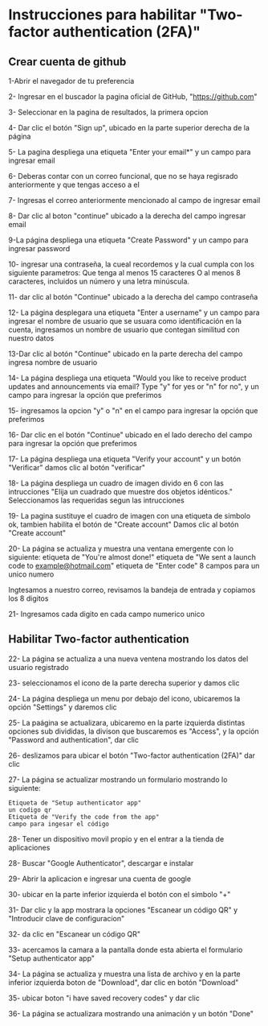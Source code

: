 # Instrucciones para habilitar "Two-factor authentication (2FA)"

## Crear cuenta de github
1-Abrir el navegador de tu preferencia

2- Ingresar en el buscador la pagina oficial de GitHub, "https://github.com"

3- Seleccionar en la pagina de resultados, la primera opcion

4- Dar clic el botón "Sign up", ubicado en la parte superior derecha de la página

5- La pagina despliega una etiqueta "Enter your email*" y un campo para ingresar email

6- Deberas contar  con un correo funcional, que no se haya regisrado anteriormente y que tengas acceso a el 

7- Ingresas el correo anteriormente mencionado al campo de ingresar email

8- Dar clic al boton "continue" ubicado a la derecha del campo ingresar email

9-La página despliega una etiqueta "Create Password" y un campo para ingresar password

10- ingresar una contraseña, la cueal recordemos y la cual cumpla con los siguiente parametros: Que tenga al menos 15 caracteres O al menos 8 caracteres, incluidos un número y una letra minúscula.

11- dar clic al botón "Continue" ubicado a la derecha del campo contraseña

12- La página desplegara una etiqueta "Enter a username" y un campo para ingresar el nombre de usuario que se usuara como identificación en la cuenta, ingresamos un nombre de usuario que contegan similitud con nuestro datos 

13-Dar clic al botón "Continue" ubicado en la parte derecha del campo ingresa nombre de usuario

14- La página despliega una etiqueta "Would you like to receive product updates and announcements via email?
Type "y" for yes or "n" for no", y un campo para ingresar la opción que preferimos

15- ingresamos la opcion "y" o "n" en el campo para ingresar la opción que preferimos

16- Dar clic en el botón "Continue" ubicado en el lado derecho del campo para ingresar la opción que preferimos

17- La página despliega una etiqueta "Verify your account" y un botón "Verificar"
	damos clic al botón "verificar"

18- La página despliega un cuadro de imagen divido en 6 con las intrucciones "Elija un cuadrado que muestre dos objetos idénticos." Seleccionamos las requeridas segun las intrucciones

19- La pagina sustituye el cuadro de imagen con una etiqueta de simbolo ok, tambien habilita el botón de "Create account"
Damos clic al botón "Create account"

20- La página se actualiza y muestra una ventana emergente con lo siguiente:
	etiqueta de "You're almost done!"
	etiqueta de "We sent a launch code to example@hotmail.com"
	etiqueta de "Enter code"
	8 campos para un unico numero 
 
 Ingtesamos a nuestro correo, revisamos la bandeja de entrada y copiamos los 8 digitos

21- Ingresamos cada digito en cada campo numerico unico

## Habilitar Two-factor authentication

22- La página se actualiza a una nueva ventena mostrando los datos del usuario registrado

23- seleccionamos el icono de la parte derecha superior y damos clic

24- La página despliega un menu por debajo del icono, ubicaremos la opción "Settings" y daremos clic

25- La paágina se actualizara, ubicaremo en la parte izquierda distintas opciones sub divididas, la divison que buscaremos es "Access", y la opción "Password and authentication", dar clic
 
26- deslizamos para ubicar el botón "Two-factor authentication (2FA)" dar clic 

27-  La página se actualizar mostrando un formulario mostrando lo siguiente:
	
	Etiqueta de "Setup authenticator app"
	un codigo qr
	Etiqueta de "Verify the code from the app"
	campo para ingesar el código

28- Tener un dispositivo movil propio y en el entrar a la tienda de aplicaciones

28- Buscar "Google Authenticator", descargar e instalar

29- Abrir la aplicacion e ingresar una cuenta de google

30- ubicar en la parte inferior izquierda el botón con el simbolo "+"

31- Dar clic y la app mostrara la opciones "Escanear un código QR" y "Introducir clave de configuracion"

32- da clic en "Escanear un código QR"

33- acercamos la camara a la pantalla donde esta abierta el formulario "Setup authenticator app"

34- La página se actualiza y muestra una lista de archivo y en la parte inferior izquierda boton de "Download", dar clic en botón "Download"

35- ubicar boton "i have saved recovery codes" y dar clic

36- La página se actualizara mostrando una animación y un botón "Done" 
